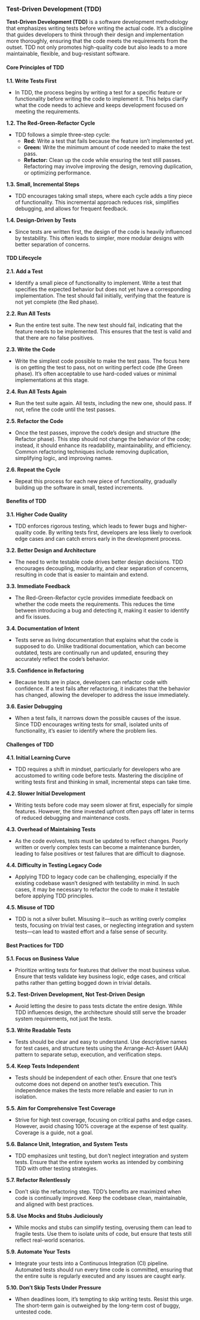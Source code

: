 ### Test-Driven Development (TDD)

**Test-Driven Development (TDD)** is a software development methodology that emphasizes writing tests before writing the actual code. It’s a discipline that guides developers to think through their design and implementation more thoroughly, ensuring that the code meets the requirements from the outset. TDD not only promotes high-quality code but also leads to a more maintainable, flexible, and bug-resistant software.

#### **Core Principles of TDD**

**1.1. Write Tests First**

- In TDD, the process begins by writing a test for a specific feature or functionality before writing the code to implement it. This helps clarify what the code needs to achieve and keeps development focused on meeting the requirements.

**1.2. The Red-Green-Refactor Cycle**

- TDD follows a simple three-step cycle:
  - **Red:** Write a test that fails because the feature isn’t implemented yet.
  - **Green:** Write the minimum amount of code needed to make the test pass.
  - **Refactor:** Clean up the code while ensuring the test still passes. Refactoring may involve improving the design, removing duplication, or optimizing performance.

**1.3. Small, Incremental Steps**

- TDD encourages taking small steps, where each cycle adds a tiny piece of functionality. This incremental approach reduces risk, simplifies debugging, and allows for frequent feedback.

**1.4. Design-Driven by Tests**

- Since tests are written first, the design of the code is heavily influenced by testability. This often leads to simpler, more modular designs with better separation of concerns.

#### **TDD Lifecycle**

**2.1. Add a Test**

- Identify a small piece of functionality to implement. Write a test that specifies the expected behavior but does not yet have a corresponding implementation. The test should fail initially, verifying that the feature is not yet complete (the Red phase).

**2.2. Run All Tests**

- Run the entire test suite. The new test should fail, indicating that the feature needs to be implemented. This ensures that the test is valid and that there are no false positives.

**2.3. Write the Code**

- Write the simplest code possible to make the test pass. The focus here is on getting the test to pass, not on writing perfect code (the Green phase). It’s often acceptable to use hard-coded values or minimal implementations at this stage.

**2.4. Run All Tests Again**

- Run the test suite again. All tests, including the new one, should pass. If not, refine the code until the test passes.

**2.5. Refactor the Code**

- Once the test passes, improve the code’s design and structure (the Refactor phase). This step should not change the behavior of the code; instead, it should enhance its readability, maintainability, and efficiency. Common refactoring techniques include removing duplication, simplifying logic, and improving names.

**2.6. Repeat the Cycle**

- Repeat this process for each new piece of functionality, gradually building up the software in small, tested increments.

#### **Benefits of TDD**

**3.1. Higher Code Quality**

- TDD enforces rigorous testing, which leads to fewer bugs and higher-quality code. By writing tests first, developers are less likely to overlook edge cases and can catch errors early in the development process.

**3.2. Better Design and Architecture**

- The need to write testable code drives better design decisions. TDD encourages decoupling, modularity, and clear separation of concerns, resulting in code that is easier to maintain and extend.

**3.3. Immediate Feedback**

- The Red-Green-Refactor cycle provides immediate feedback on whether the code meets the requirements. This reduces the time between introducing a bug and detecting it, making it easier to identify and fix issues.

**3.4. Documentation of Intent**

- Tests serve as living documentation that explains what the code is supposed to do. Unlike traditional documentation, which can become outdated, tests are continually run and updated, ensuring they accurately reflect the code’s behavior.

**3.5. Confidence in Refactoring**

- Because tests are in place, developers can refactor code with confidence. If a test fails after refactoring, it indicates that the behavior has changed, allowing the developer to address the issue immediately.

**3.6. Easier Debugging**

- When a test fails, it narrows down the possible causes of the issue. Since TDD encourages writing tests for small, isolated units of functionality, it’s easier to identify where the problem lies.

#### **Challenges of TDD**

**4.1. Initial Learning Curve**

- TDD requires a shift in mindset, particularly for developers who are accustomed to writing code before tests. Mastering the discipline of writing tests first and thinking in small, incremental steps can take time.

**4.2. Slower Initial Development**

- Writing tests before code may seem slower at first, especially for simple features. However, the time invested upfront often pays off later in terms of reduced debugging and maintenance costs.

**4.3. Overhead of Maintaining Tests**

- As the code evolves, tests must be updated to reflect changes. Poorly written or overly complex tests can become a maintenance burden, leading to false positives or test failures that are difficult to diagnose.

**4.4. Difficulty in Testing Legacy Code**

- Applying TDD to legacy code can be challenging, especially if the existing codebase wasn’t designed with testability in mind. In such cases, it may be necessary to refactor the code to make it testable before applying TDD principles.

**4.5. Misuse of TDD**

- TDD is not a silver bullet. Misusing it—such as writing overly complex tests, focusing on trivial test cases, or neglecting integration and system tests—can lead to wasted effort and a false sense of security.

#### **Best Practices for TDD**

**5.1. Focus on Business Value**

- Prioritize writing tests for features that deliver the most business value. Ensure that tests validate key business logic, edge cases, and critical paths rather than getting bogged down in trivial details.

**5.2. Test-Driven Development, Not Test-Driven Design**

- Avoid letting the desire to pass tests dictate the entire design. While TDD influences design, the architecture should still serve the broader system requirements, not just the tests.

**5.3. Write Readable Tests**

- Tests should be clear and easy to understand. Use descriptive names for test cases, and structure tests using the Arrange-Act-Assert (AAA) pattern to separate setup, execution, and verification steps.

**5.4. Keep Tests Independent**

- Tests should be independent of each other. Ensure that one test’s outcome does not depend on another test’s execution. This independence makes the tests more reliable and easier to run in isolation.

**5.5. Aim for Comprehensive Test Coverage**

- Strive for high test coverage, focusing on critical paths and edge cases. However, avoid chasing 100% coverage at the expense of test quality. Coverage is a guide, not a goal.

**5.6. Balance Unit, Integration, and System Tests**

- TDD emphasizes unit testing, but don’t neglect integration and system tests. Ensure that the entire system works as intended by combining TDD with other testing strategies.

**5.7. Refactor Relentlessly**

- Don’t skip the refactoring step. TDD’s benefits are maximized when code is continually improved. Keep the codebase clean, maintainable, and aligned with best practices.

**5.8. Use Mocks and Stubs Judiciously**

- While mocks and stubs can simplify testing, overusing them can lead to fragile tests. Use them to isolate units of code, but ensure that tests still reflect real-world scenarios.

**5.9. Automate Your Tests**

- Integrate your tests into a Continuous Integration (CI) pipeline. Automated tests should run every time code is committed, ensuring that the entire suite is regularly executed and any issues are caught early.

**5.10. Don’t Skip Tests Under Pressure**

- When deadlines loom, it’s tempting to skip writing tests. Resist this urge. The short-term gain is outweighed by the long-term cost of buggy, untested code.

